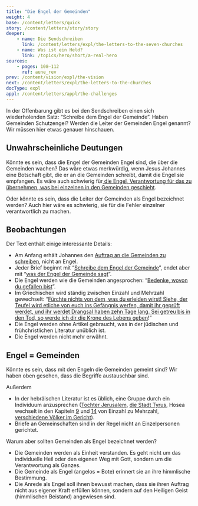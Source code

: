 ```yaml
---
title: "Die Engel der Gemeinden"
weight: 4
base: /content/letters/quick
story: /content/letters/story/story
deeper:
    - name: Die Sendschreiben
      link: /content/letters/expl/the-letters-to-the-seven-churches
    - name: Was ist ein Held?
      link: /topics/hero/short/a-real-hero
sources: 
    - pages: 108–112
      ref: aune_rev
prev: /content/vision/expl/the-vision
next: /content/letters/expl/the-letters-to-the-churches
docType: expl
appl: /content/letters/appl/the-challenges
---
```


In der Offenbarung gibt es bei den Sendschreiben einen sich wiederholenden Satz: “Schreibe dem Engel der Gemeinde”. Haben Gemeinden Schutzengel? Werden die Leiter der Gemeinden Engel genannt? Wir müssen hier etwas genauer hinschauen.

## Unwahrscheinliche Deutungen

<a name="e98c"></a>
Könnte es sein, dass die Engel der Gemeinden Engel sind, die über die Gemeinden wachen? Das wäre etwas merkwürdig, wenn Jesus Johannes eine Botschaft gibt, die er an die Gemeinden schreibt, damit die Engel sie empfangen. Es wäre auch schwierig für[ die Engel, Verantwortung für das zu übernehmen, was bei einzelnen in den Gemeinden geschieht](https://www.bibleserver.com/SLT/Offenbarung2%2C24-25).

Oder könnte es sein, dass die Leiter der Gemeinden als Engel bezeichnet werden? Auch hier wäre es schwierig, sie für die Fehler einzelner verantwortlich zu machen.

## Beobachtungen

<a name="e9dd"></a>
Der Text enthält einige interessante Details:

- Am Anfang erhält Johannes den [Auftrag an die Gemeinden zu schreiben](https://www.bibleserver.com/SLT/Offenbarung1%2C11), nicht an Engel.
- Jeder Brief beginnt mit “[Schreibe dem Engel der Gemeinde](https://www.bibleserver.com/SLT/Offenbarung2%2C1)”, endet aber mit “[was der Engel der Gemeinde sagt](https://www.bibleserver.com/SLT/Offenbarung2%2C7)”.
- Die Engel werden wie die Gemeinden angesprochen: “[Bedenke, wovon du gefallen bist](https://www.bibleserver.com/SLT/Offenbarung2%2C5)”.
- Im Griechischen wird ständig zwischen Einzahl und Mehrzahl gewechselt: “[Fürchte nichts von dem, was du erleiden wirst! Siehe, der Teufel wird etliche von euch ins Gefängnis werfen, damit ihr geprüft werdet, und ihr werdet Drangsal haben zehn Tage lang. Sei getreu bis in den Tod, so werde ich dir die Krone des Lebens geben](https://www.bibleserver.com/SLT/Offenbarung2%2C10)!”
- Die Engel werden ohne Artikel gebraucht, was in der jüdischen und frühchristlichen Literatur unüblich ist.
- Die Engel werden nicht mehr erwähnt.

## Engel = Gemeinden

<a name="ab47"></a>
Könnte es sein, dass mit den Engeln die Gemeinden gemeint sind? Wir haben oben gesehen, dass die Begriffe austauschbar sind.

Außerdem

- In der hebräischen Literatur ist es üblich, eine Gruppe durch ein Individuum anzusprechen ([Tochter Jerusalem](https://www.bibleserver.com/SLT/Zefanja3%2C14), [die Stadt Tyrus](https://www.bibleserver.com/SLT/Hesekiel27), Hosea wechselt in den Kapiteln [9](https://www.bibleserver.com/SLT/Hosea9%2C1-6) und [14](https://www.bibleserver.com/SLT/Hosea14%2C1-3) von Einzahl zu Mehrzahl, [verschiedene Völker im Gericht](https://www.bibleserver.com/SLT/Zefanja2%2C1-5)).
- Briefe an Gemeinschaften sind in der Regel nicht an Einzelpersonen gerichtet.

Warum aber sollten Gemeinden als Engel bezeichnet werden?

- Die Gemeinden werden als Einheit verstanden. Es geht nicht um das individuelle Heil oder den eigenen Weg mit Gott, sondern um die Verantwortung als Ganzes.
- Die Gemeinde als Engel (angelos = Bote) erinnert sie an ihre himmlische Bestimmung.
- Die Anrede als Engel soll ihnen bewusst machen, dass sie ihren Auftrag nicht aus eigener Kraft erfüllen können, sondern auf den Heiligen Geist (himmlischen Beistand) angewiesen sind.

